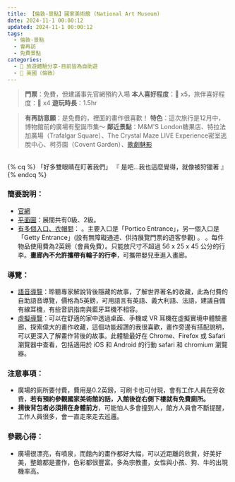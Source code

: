 ```yaml
---
title: 【倫敦-景點】國家美術館 (National Art Museum)
date: 2024-11-1 00:00:12
updated: 2024-11-1 00:00:12
tags:
  - 倫敦-景點
  - 會再訪
  - 免費景點  
categories: 
  - 🌴 旅遊體驗分享-目前皆為自助遊
  - 🥥 英國（倫敦） 
---
```

>**門票**：免費，但建議事先官網預約入場
>**本人喜好程度**：🌝 x5，旅伴喜好程度：🌝 x4
>**遊玩時長**：1.5hr
<!-- more -->
>**有再訪意願**：是免費的，裡面的畫作很喜歡！
>**特色**：這次旅行是12月中，博物館前的廣場有聖誕市集～
>**鄰近景點**：M&M'S London糖果店、特拉法加廣場（Trafalgar Square）、The Crystal Maze LIVE Experience密室逃脫中心、柯芬園（Covent Garden）、[歌劇魅影](https://taoudjiji.github.io/blog/london/L-spot/Phantom%20of%20the%20Opera/?highlight=%E6%AD%8C%E5%8A%87%E9%AD%85%E5%BD%B1+%28phantom+of+the+opera%29)

<br>
{% cq %} 「好多雙眼睛在盯著我們」 『 是吧...我也這麼覺得，就像被狩獵著 』 {% endcq %}
<br>

### 簡要說明：
+ [官網](https://www.nationalgallery.org.uk/visiting/plan-your-visit/gallery-entry)
+ [平面圖](https://www.nationalgallery.org.uk/visiting/floorplans/level-0)：展間共有0級、2級。
+ [有多個入口、衣帽間](https://www.nationalgallery.org.uk/visiting/plan-your-visit)：
。主要入口是「Portico Entrance」，另一個入口是「Getty Entrance」(設有無障礙通道、供持展覽門票的遊客參觀) 。
。每件物品使用費為2英鎊（會員免費）。只能放尺寸不超過 56 x 25 x 45 公分的行李。**畫廊內不允許攜帶有輪子的行李**，可攜帶嬰兒車進入畫廊。 

### 導覽：
+ [語音導覽](https://www.nationalgallery.org.uk/visiting/audio-guides)：聆聽專家解說背後隱藏的故事，了解世界著名的收藏，此為付費的自助語音導覽，價格為5英鎊，可用語言有英語、義大利語、法語，建議自備有線耳機，有些音訊指南與藍牙耳機不相容。
+ [虛擬導覽](https://www.nationalgallery.org.uk/visiting/virtual-tours)：可以在舒適的家中透過桌面、手機或 VR 耳機在虛擬實境中體驗畫廊，探索偉大的畫作收藏，這個功能超讚的我很喜歡，畫作旁邊有搭配說明，可以更深入了解畫作背後的故事。此體驗最好在 Chrome、Firefox 或 Safari 瀏覽器中查看，包括適用於 iOS 和 Android 的行動 safari 和 chromium 瀏覽器。

### 注意事項：
+ 廣場的廁所要付費，費用是0.2英鎊，可刷卡也可付現，會有工作人員在旁收費，**若有預約參觀國家美術館的話，入館後從右側下樓就有免費廁所。**
+ **揹後背包者必須揹在身體前方**，可能怕人多會撞到人，館方人員會不斷提醒，工作人員很多，會一直走來走去巡邏。

### 參觀心得：
+ 廣場很漂亮，有噴泉，而館內的畫作都好大幅，可以近距離的欣賞，好美好美，整館都是畫作，色彩都很豐富。多為宗教畫，女性與小孩、狗、牛的出現機率高。
